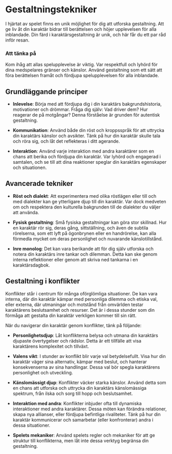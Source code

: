 # Gestaltningstekniker

I hjärtat av spelet finns en unik möjlighet för dig att utforska gestaltning. Att ge liv åt din karaktär bidrar till berättelsen och höjer upplevelsen för alla inblandade. Din färd i karaktärsgestaltning är unik, och här får du ett par råd inför resan.

### Att tänka på

Kom ihåg att allas spelupplevelse är viktig. Var respektfull och lyhörd för dina medspelares gränser och känslor. Använd gestaltning som ett sätt att föra berättelsen framåt och fördjupa spelupplevelsen för alla inblandade.

## Grundläggande principer

- **Inlevelse**: Börja med att fördjupa dig i din karaktärs bakgrundshistoria, motivationer och drömmar. Fråga dig själv: Vad driver dem? Hur reagerar de på motgångar? Denna förståelse är grunden för autentisk gestaltning.

- **Kommunikation**: Använd både din röst och kroppsspråk för att uttrycka din karaktärs känslor och avsikter. Tänk på hur din karaktär skulle tala och röra sig, och låt det reflekteras i ditt agerande.

- **Interaktion**: Använd varje interaktion med andra karaktärer som en chans att berika och fördjupa din karaktär. Var lyhörd och engagerad i samtalen, och se till att dina reaktioner speglar din karaktärs egenskaper och situationen.

## Avancerade tekniker

- **Röst och dialekt**: Att experimentera med olika röstlägen eller till och med dialekter kan ge ytterligare djup till din karaktär. Var dock medveten om och respektera den kulturella bakgrunden till de dialekter du väljer att använda.
 
- **Fysisk gestaltning**: Små fysiska gestaltningar kan göra stor skillnad. Hur en karaktär rör sig, deras gång, sittställning, och även de subtila rörelserna, som ett lyft på ögonbrynen eller en handrörelse, kan alla förmedla mycket om deras personlighet och nuvarande känslotillstånd.

- **Inre monolog**: Det kan vara berikande att för dig själv utforska och notera din karaktärs inre tankar och dilemman. Detta kan ske genom interna reflektioner eller genom att skriva ned tankarna i en karaktärsdagbok.

## Gestaltning i konflikter

Konflikter står i centrum för många oförglömliga situationer. De kan vara interna, där din karaktär kämpar med personliga dilemma och etiska val, eller externa, där utmaningar och motstånd från omvärlden testar karaktärens beslutsamhet och resurser. Det är i dessa stunder som din förmåga att gestalta din karaktär verkligen kommer till sin rätt.

När du navigerar din karaktär genom konflikter, tänk på följande:

- **Personlighetsdjup**: Låt konflikterna belysa och utmana din karaktärs djupaste övertygelser och rädslor. Detta är ett tillfälle att visa karaktärens komplexitet och tillväxt.

- **Valens vikt**: I stunder av konflikt blir varje val betydelsefullt. Visa hur din karaktär väger sina alternativ, kämpar med beslut, och hanterar konsekvenserna av sina handlingar. Dessa val bör spegla karaktärens personlighet och utveckling.

- **Känslomässigt djup**: Konflikter väcker starka känslor. Använd detta som en chans att utforska och uttrycka din karaktärs känslomässiga spektrum, från ilska och sorg till hopp och beslutsamhet.

- **Interaktion med andra**: Konflikter inbjuder ofta till dynamiska interaktioner med andra karaktärer. Dessa möten kan förändra relationer, skapa nya allianser, eller fördjupa befintliga rivaliteter. Tänk på hur din karaktär kommunicerar och samarbetar (eller konfronterar) andra i dessa situationer.

- **Spelets mekaniker**: Använd spelets regler och mekaniker för att ge struktur till konflikterna, men låt inte dessa verktyg begränsa din gestaltning.


